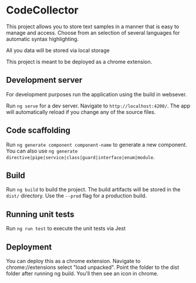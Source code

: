 # CodeCollector


This project allows you to store text samples in a manner that is easy to manage and access. Choose from an selection of several languages for automatic syntax highlighting.

All you data will be stored via local storage

This project is meant to be deployed as a chrome extension. 


## Development server

For development purposes run the application using the build in websever.

Run `ng serve` for a dev server. Navigate to `http://localhost:4200/`. The app will automatically reload if you change any of the source files.

## Code scaffolding

Run `ng generate component component-name` to generate a new component. You can also use `ng generate directive|pipe|service|class|guard|interface|enum|module`.

## Build

Run `ng build` to build the project. The build artifacts will be stored in the `dist/` directory. Use the `--prod` flag for a production build.

## Running unit tests

Run `ng run test` to execute the unit tests via Jest


## Deployment

You can deploy this as a chrome extension. Navigate to chrome://extensions  select "load unpacked". Point the folder to the dist folder after running ng build. You'll then see an icon in chrome. 